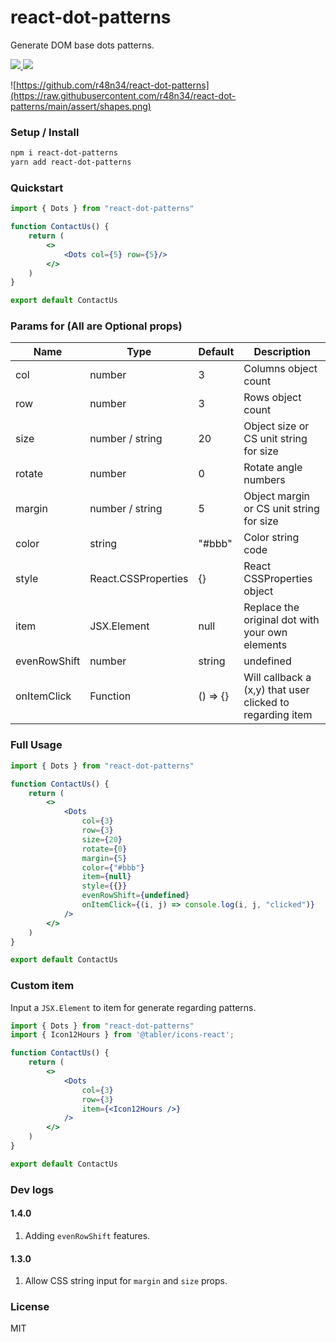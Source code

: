 # react-dot-patterns  
Generate DOM base dots patterns.  

<a href="https://www.npmjs.com/package/react-dot-patterns"> <img src="https://img.shields.io/npm/v/react-dot-patterns" /> </a>
<a href="https://github.com/r48n34/react-dot-patterns"><img src="https://img.shields.io/github/actions/workflow/status/r48n34/react-dot-patterns/test.yml" /></a>

![https://github.com/r48n34/react-dot-patterns](https://raw.githubusercontent.com/r48n34/react-dot-patterns/main/assert/shapes.png)


### Setup / Install
```bash
npm i react-dot-patterns
yarn add react-dot-patterns
```

### Quickstart
```jsx
import { Dots } from "react-dot-patterns"

function ContactUs() {
    return (
        <>
            <Dots col={5} row={5}/>
        </>
    )
}

export default ContactUs
```

### Params for <Dots /> (All are Optional props)

| Name                      |  Type                | Default   | Description                                               | 
| ------------------------- | ----------------     | --------- | --------------------------------------------------------- | 
| col                       | number               | 3         | Columns object count                                      | 
| row                       | number               | 3         | Rows object count                                         | 
| size                      | number / string      | 20        | Object size or CS unit string for size                    |   
| rotate                    | number               | 0         | Rotate angle numbers                                      |   
| margin                    | number / string      | 5         | Object margin or CS unit string for size                  |   
| color                     | string               | "#bbb"    | Color string code                                         |   
| style                     | React.CSSProperties  | {}        | React CSSProperties object                                |   
| item                      | JSX.Element          | null      | Replace the original dot with your own elements           |   
| evenRowShift              | number | string      | undefined | For even rows, init margin will be apper at first item    |   
| onItemClick               | Function             | () => {}  | Will callback a (x,y) that user clicked to regarding item |   

### Full Usage
```jsx
import { Dots } from "react-dot-patterns"

function ContactUs() {
    return (
        <>
            <Dots
                col={3}
                row={3}
                size={20}
                rotate={0}
                margin={5}
                color={"#bbb"}
                item={null}
                style={{}}
                evenRowShift={undefined}
                onItemClick={(i, j) => console.log(i, j, "clicked")}
            />
        </>
    )
}

export default ContactUs
```

### Custom item
Input a `JSX.Element` to item for generate regarding patterns.   

```jsx
import { Dots } from "react-dot-patterns"
import { Icon12Hours } from '@tabler/icons-react';

function ContactUs() {
    return (
        <>
            <Dots
                col={3}
                row={3}
                item={<Icon12Hours />}
            />
        </>
    )
}

export default ContactUs
```

### Dev logs

#### 1.4.0
1. Adding `evenRowShift` features.   

#### 1.3.0
1. Allow CSS string input for `margin` and `size` props.    

### License
MIT
